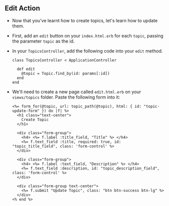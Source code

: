 ## Edit Action

- Now that you've learnt how to create topics, let's learn how to update them.

- First, add an `edit` button on your `index.html.erb` for each `topic`, passing the parameter `topic` as the id.

- In your `TopicsController`, add the following code into your `edit` method.

  ```
  class TopicsController < ApplicationController

    def edit
      @topic = Topic.find_by(id: params[:id])
    end
  end
  ```

- We'll need to create a new page called `edit.html.erb` on your `views/topics` folder. Paste the following form into it:

  ```
  <%= form_for(@topic, url: topic_path(@topic), html: { id: "topic-update-form" }) do |f| %>
    <h1 class="text-center">
      Create Topic
    </h1>

    <div class="form-group">
      <h4> <%= f.label :title_field, "Title" %> </h4>
      <%= f.text_field :title, required: true, id: "topic_title_field", class: 'form-control' %>
    </div>

    <div class="form-group">
      <h4> <%= f.label :text_field, "Description" %> </h4>
      <%= f.text_field :description, id: "topic_description_field", class: 'form-control' %>
    </div>

    <div class="form-group text-center">
      <%= f.submit "Update Topic", class: "btn btn-success btn-lg" %>
    </div>
  <% end %>
  ```
